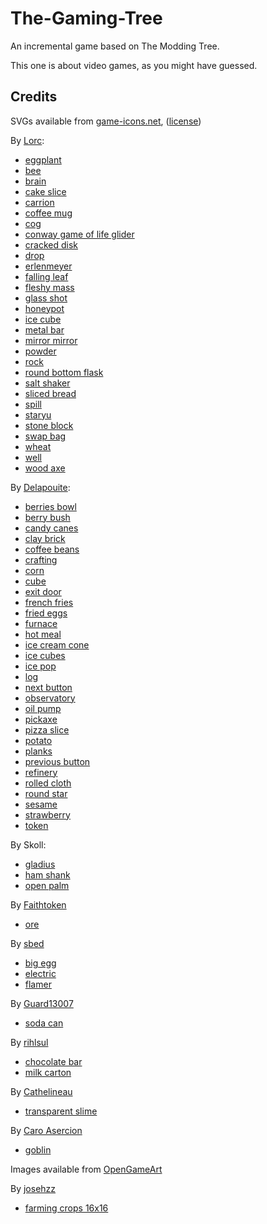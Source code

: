 # The-Gaming-Tree #

An incremental game based on The Modding Tree.

This one is about video games, as you might have guessed.

## Credits ##

SVGs available from [game-icons.net](https://game-icons.net), ([license](https://creativecommons.org/licenses/by/3.0/))

By [Lorc](https://lorcblog.blogspot.com/):

- [eggplant](https://game-icons.net/1x1/lorc/aubergine.html)
- [bee](https://game-icons.net/1x1/lorc/bee.html)
- [brain](https://game-icons.net/1x1/lorc/brain.html)
- [cake slice](https://game-icons.net/1x1/lorc/cake-slice.html)
- [carrion](https://game-icons.net/1x1/lorc/carrion.html)
- [coffee mug](https://game-icons.net/1x1/lorc/coffee-mug.html)
- [cog](https://game-icons.net/1x1/lorc/cog.html)
- [conway game of life glider](https://game-icons.net/1x1/delapouite/conway-life-glider.html)
- [cracked disk](https://game-icons.net/1x1/lorc/cracked-disc.html)
- [drop](https://game-icons.net/1x1/lorc/drop.html)
- [erlenmeyer](https://game-icons.net/1x1/lorc/erlenmeyer.html)
- [falling leaf](https://game-icons.net/1x1/lorc/falling-leaf.html)
- [fleshy mass](https://game-icons.net/1x1/lorc/fleshy-mass.html)
- [glass shot](https://game-icons.net/1x1/lorc/glass-shot.html)
- [honeypot](https://game-icons.net/1x1/lorc/honeypot.html)
- [ice cube](https://game-icons.net/1x1/lorc/ice-cube.html)
- [metal bar](https://game-icons.net/1x1/lorc/metal-bar.html)
- [mirror mirror](https://game-icons.net/1x1/lorc/mirror-mirror.html)
- [powder](https://game-icons.net/1x1/lorc/powder.html)
- [rock](https://game-icons.net/1x1/lorc/rock.html)
- [round bottom flask](https://game-icons.net/1x1/lorc/round-bottom-flask.html)
- [salt shaker](https://game-icons.net/1x1/lorc/salt-shaker.html)
- [sliced bread](https://game-icons.net/1x1/lorc/sliced-bread.html)
- [spill](https://game-icons.net/1x1/lorc/spill.html)
- [staryu](https://game-icons.net/1x1/lorc/staryu.html)
- [stone block](https://game-icons.net/1x1/lorc/stone-block.html)
- [swap bag](https://game-icons.net/1x1/lorc/swap-bag.html)
- [wheat](https://game-icons.net/1x1/lorc/wheat.html)
- [well](https://game-icons.net/1x1/lorc/well.html)
- [wood axe](https://game-icons.net/1x1/lorc/wood-axe.html)

By [Delapouite](https://delapouite.com/):

- [berries bowl](https://game-icons.net/1x1/delapouite/berries-bowl.html)
- [berry bush](https://game-icons.net/1x1/delapouite/berry-bush.html)
- [candy canes](https://game-icons.net/1x1/delapouite/candy-canes.html)
- [clay brick](https://game-icons.net/1x1/delapouite/clay-brick.html)
- [coffee beans](https://game-icons.net/1x1/delapouite/coffee-beans.html)
- [crafting](https://game-icons.net/1x1/delapouite/crafting.html)
- [corn](https://game-icons.net/1x1/delapouite/corn.html)
- [cube](https://game-icons.net/1x1/delapouite/cube.html)
- [exit door](https://game-icons.net/1x1/delapouite/exit-door.html)
- [french fries](https://game-icons.net/1x1/delapouite/french-fries.html)
- [fried eggs](https://game-icons.net/1x1/delapouite/fried-eggs.html)
- [furnace](https://game-icons.net/1x1/delapouite/furnace.html)
- [hot meal](https://game-icons.net/1x1/delapouite/hot-meal.html)
- [ice cream cone](https://game-icons.net/1x1/delapouite/ice-cream-cone.html)
- [ice cubes](https://game-icons.net/1x1/delapouite/ice-cubes.html)
- [ice pop](https://game-icons.net/1x1/delapouite/ice-pop.html)
- [log](https://game-icons.net/1x1/delapouite/log.html)
- [next button](https://game-icons.net/1x1/delapouite/next-button.html)
- [observatory](https://game-icons.net/1x1/delapouite/observatory.html)
- [oil pump](https://game-icons.net/1x1/delapouite/oil-pump.html)
- [pickaxe](https://game-icons.net/1x1/delapouite/war-pick.html)
- [pizza slice](https://game-icons.net/1x1/delapouite/pizza-slice.html)
- [potato](https://game-icons.net/1x1/delapouite/potato.html)
- [planks](https://game-icons.net/1x1/delapouite/planks.html)
- [previous button](https://game-icons.net/1x1/delapouite/previous-button.html)
- [refinery](https://game-icons.net/1x1/delapouite/refinery.html)
- [rolled cloth](https://game-icons.net/1x1/delapouite/rolled-cloth.html)
- [round star](https://game-icons.net/1x1/delapouite/round-star.html)
- [sesame](https://game-icons.net/1x1/delapouite/sesame.html)
- [strawberry](https://game-icons.net/1x1/delapouite/strawberry.html)
- [token](https://game-icons.net/1x1/delapouite/token.html)

By Skoll:

- [gladius](https://game-icons.net/1x1/skoll/gladius.html)
- [ham shank](https://game-icons.net/1x1/skoll/ham-shank.html)
- [open palm](https://game-icons.net/1x1/skoll/open-palm.html)

By [Faithtoken](http://www.faithtoken.com/)

- [ore](https://game-icons.net/1x1/faithtoken/ore.html)

By [sbed](http://opengameart.org/content/95-game-icons)

- [big egg](https://game-icons.net/1x1/sbed/big-egg.html)
- [electric](https://game-icons.net/1x1/sbed/electric.html)
- [flamer](https://game-icons.net/1x1/sbed/flamer.html)

By [Guard13007](https://guard13007.com/)

- [soda can](https://game-icons.net/1x1/guard13007/soda-can.html)

By [rihlsul](https://game-icons.net/)

- [chocolate bar](https://game-icons.net/1x1/rihlsul/chocolate-bar.html)
- [milk carton](https://game-icons.net/1x1/rihlsul/milk-carton.html)

By [Cathelineau](https://game-icons.net/)

- [transparent slime](https://game-icons.net/1x1/cathelineau/transparent-slime.html)

By [Caro Asercion](https://game-icons.net/)

- [goblin](https://game-icons.net/1x1/caro-asercion/goblin.html)

Images available from [OpenGameArt](https://opengameart.org)

By [josehzz](https://opengameart.org/users/josehzz)

- [farming crops 16x16](https://opengameart.org/content/farming-crops-16x16)
